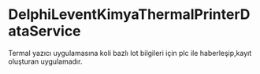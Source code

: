 # DelphiLeventKimyaThermalPrinterDataService
Termal yazıcı uygulamasına koli bazlı lot bilgileri için plc ile haberleşip,kayıt oluşturan uygulamadır.